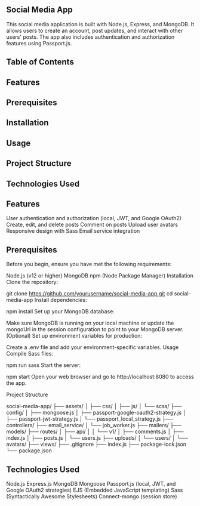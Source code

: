 ## Social Media App
This social media application is built with Node.js, Express, and MongoDB. It allows users to create an account, post updates, and interact with other users' posts. The app also includes authentication and authorization features using Passport.js.

## Table of Contents
## Features
## Prerequisites
## Installation
## Usage
## Project Structure
## Technologies Used

## Features
User authentication and authorization (local, JWT, and Google OAuth2)
Create, edit, and delete posts
Comment on posts
Upload user avatars
Responsive design with Sass
Email service integration

## Prerequisites
Before you begin, ensure you have met the following requirements:

Node.js (v12 or higher)
MongoDB
npm (Node Package Manager)
Installation
Clone the repository:


git clone https://github.com/yourusername/social-media-app.git
cd social-media-app
Install dependencies:


npm install
Set up your MongoDB database:

Make sure MongoDB is running on your local machine or update the mongoUrl in the session configuration to point to your MongoDB server.
(Optional) Set up environment variables for production:

Create a .env file and add your environment-specific variables.
Usage
Compile Sass files:


npm run sass
Start the server:

npm start
Open your web browser and go to http://localhost:8080 to access the app.

Project Structure

social-media-app/
├── assets/
│   ├── css/
│   ├── js/
│   └── scss/
├── config/
│   ├── mongoose.js
│   ├── passport-google-oauth2-strategy.js
│   ├── passport-jwt-strategy.js
│   └── passport_local_strategy.js
├── controllers/
├── email_service/
│   └── job_worker.js
├── mailers/
├── models/
├── routes/
│   ├── api/
│   │   └── v1/
│   ├── comments.js
│   ├── index.js
│   ├── posts.js
│   └── users.js
├── uploads/
│   └── users/
│       └── avatars/
├── views/
├── .gitignore
├── index.js
├── package-lock.json
└── package.json

## Technologies Used
Node.js
Express.js
MongoDB
Mongoose
Passport.js (local, JWT, and Google OAuth2 strategies)
EJS (Embedded JavaScript templating)
Sass (Syntactically Awesome Stylesheets)
Connect-mongo (session store)
